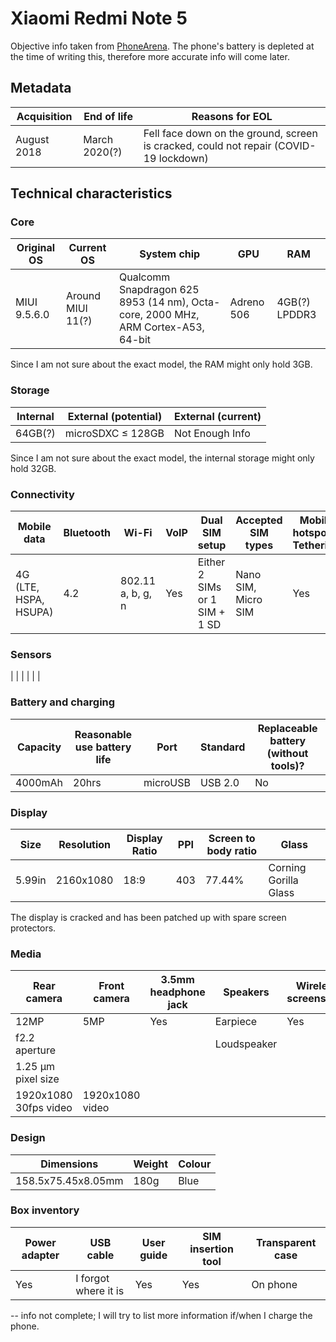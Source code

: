
# Xiaomi Redmi Note 5

Objective info taken from [PhoneArena](https://www.phonearena.com/phones/Xiaomi-Redmi-Note-5_id10754).
The phone's battery is depleted at the time of writing this, therefore more accurate info will come later.

## Metadata

| Acquisition | End of life   | Reasons for EOL                                                                       |
|-------------|---------------|---------------------------------------------------------------------------------------|
| August 2018 | March 2020(?) | Fell face down on the ground, screen is cracked, could not repair (COVID-19 lockdown) |

## Technical characteristics
### Core

| Original OS  | Current OS        | System chip                                                                       | GPU        | RAM           |
|--------------|-------------------|-----------------------------------------------------------------------------------|------------|---------------|
| MIUI 9.5.6.0 | Around MIUI 11(?) | Qualcomm Snapdragon 625 8953 (14 nm), Octa-core, 2000 MHz, ARM Cortex-A53, 64-bit | Adreno 506 | 4GB(?) LPDDR3 |
Since I am not sure about the exact model, the RAM might only hold 3GB.

### Storage

| Internal | External (potential) | External (current) |
|----------|----------------------|--------------------|
| 64GB(?)  | microSDXC ≤ 128GB    | Not Enough Info    |
Since I am not sure about the exact model, the internal storage might only hold 32GB.

### Connectivity

| Mobile data           | Bluetooth | Wi-Fi             | VoIP | Dual SIM setup                | Accepted SIM types  | Mobile hotspot & Tethering |
|-----------------------|-----------|-------------------|------|-------------------------------|---------------------|----------------------------|
| 4G (LTE, HSPA, HSUPA) | 4.2       | 802.11 a, b, g, n | Yes  | Either 2 SIMs or 1 SIM + 1 SD | Nano SIM, Micro SIM | Yes                        |
### Sensors

| | |
| | |
### Battery and charging

| Capacity | Reasonable use battery life | Port     | Standard | Replaceable battery (without tools)? |
|----------|-----------------------------|----------|----------|--------------------------------------|
| 4000mAh  | 20hrs                       | microUSB | USB 2.0  | No                                   |
### Display

| Size   | Resolution | Display Ratio | PPI | Screen to body ratio | Glass                 |
|--------|------------|---------------|-----|----------------------|-----------------------|
| 5.99in | 2160x1080  | 18:9          | 403 | 77.44%               | Corning Gorilla Glass |
The display is cracked and has been patched up with spare screen protectors.

### Media

| Rear camera           | Front camera    | 3.5mm headphone jack | Speakers    | Wireless screenshare | FM radio |
|-----------------------|-----------------|----------------------|-------------|----------------------|----------|
| 12MP                  | 5MP             | Yes                  | Earpiece    | Yes                  | Yes      |
| f2.2 aperture         |                 |                      | Loudspeaker |                      |          |
| 1.25 µm pixel size    |                 |                      |             |                      |          |
| 1920x1080 30fps video | 1920x1080 video |                      |             |                      |          |
### Design

| Dimensions         | Weight | Colour |
|--------------------|--------|--------|
| 158.5x75.45x8.05mm | 180g   | Blue   |
### Box inventory

| Power adapter | USB cable            | User guide | SIM insertion tool | Transparent case |
|---------------|----------------------|------------|--------------------|------------------|
| Yes           | I forgot where it is | Yes        | Yes                | On phone         |

-- info not complete; I will try to list more information if/when I charge the phone.
